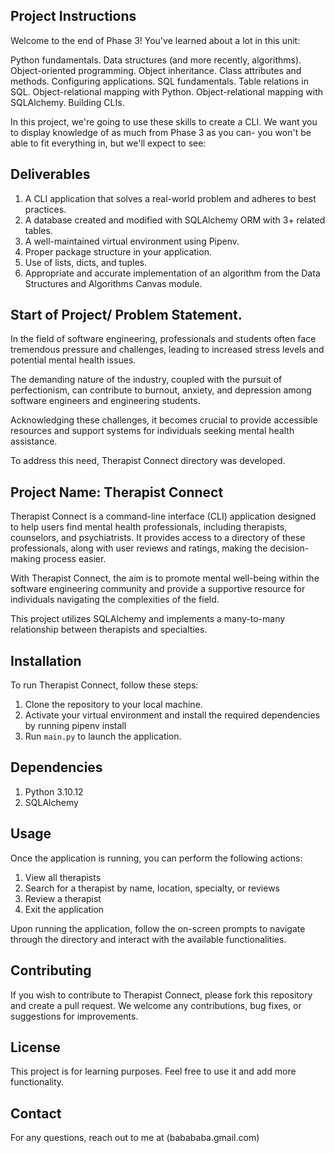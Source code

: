 ## Project Instructions

Welcome to the end of Phase 3! You've learned about a lot in this unit:

Python fundamentals.
Data structures (and more recently, algorithms).
Object-oriented programming.
Object inheritance.
Class attributes and methods.
Configuring applications.
SQL fundamentals.
Table relations in SQL.
Object-relational mapping with Python.
Object-relational mapping with SQLAlchemy.
Building CLIs.

In this project, we're going to use these skills to create a CLI. We want you to display knowledge of as much from Phase 3 as you can- you won't be able to fit everything in, but we'll expect to see:

## Deliverables

1. A CLI application that solves a real-world problem and adheres to best practices.
2. A database created and modified with SQLAlchemy ORM with 3+ related tables.
3. A well-maintained virtual environment using Pipenv.
4. Proper package structure in your application.
5. Use of lists, dicts, and tuples.
6. Appropriate and accurate implementation of an algorithm from the Data Structures and Algorithms Canvas module.

## Start of Project/ Problem Statement.

In the field of software engineering, professionals and students often face tremendous pressure and challenges, leading to increased stress levels and potential mental health issues. 

The demanding nature of the industry, coupled with the pursuit of perfectionism, can contribute to burnout, anxiety, and depression among software engineers and engineering students. 

Acknowledging these challenges, it becomes crucial to provide accessible resources and support systems for individuals seeking mental health assistance.

To address this need, Therapist Connect directory was developed.


## Project Name: Therapist Connect

Therapist Connect is a command-line interface (CLI) application designed to help users find mental health professionals, including therapists, counselors, and psychiatrists. It provides access to a directory of these professionals, along with user reviews and ratings, making the decision-making process easier.

With Therapist Connect, the aim is to promote mental well-being within the software engineering community and provide a supportive resource for individuals navigating the complexities of the field.

This project utilizes SQLAlchemy and implements a many-to-many relationship between therapists and specialties.

## Installation

To run Therapist Connect, follow these steps:

1. Clone the repository to your local machine.
2. Activate your virtual environment and install the required dependencies by running pipenv install
4. Run `main.py` to launch the application.

## Dependencies
1. Python 3.10.12
2. SQLAlchemy

## Usage

Once the application is running, you can perform the following actions:

1. View all therapists
2. Search for a therapist by name, location, specialty, or reviews
3. Review a therapist
4. Exit the application

Upon running the application, follow the on-screen prompts to navigate through the directory and interact with the available functionalities.


## Contributing

If you wish to contribute to Therapist Connect, please fork this repository and create a pull request. We welcome any contributions, bug fixes, or suggestions for improvements.

## License

This project is for learning purposes. Feel free to use it and add more functionality.

## Contact

For any questions, reach out to me at (babababa.gmail.com)



